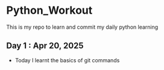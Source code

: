 # Python_Workout
This is my repo to learn and commit my daily python learning


## Day 1 : Apr 20, 2025
- Today I learnt the basics of git commands